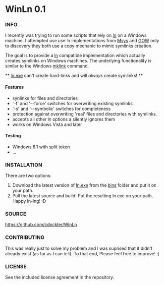 WinLn 0.1
========================================

### INFO
I recently was trying to run some scripts that rely on [ln](http://ss64.com/bash/ln.html) on a Windows machine.  I attempted use use ln implementations from [Msys](http://www.mingw.org/wiki/msys) and [GOW](https://github.com/bmatzelle/gow) only to discovery they both use a copy mechanic to mimic symlinks creation.

The goal is to provide a [ln](http://ss64.com/bash/ln.html) compatible implementation which actually creates symlinks on Windows machines.  The underlying functionality is similar to the Windows [mklink](http://ss64.com/nt/mklink.html) command.

** [ln.exe](https://github.com/cdockter/WinLn/raw/master/bins/ln.exe) can't create hard-links and will _always_ create symlinks! **

#### Features
* synlinks for files and directories
* '-f' and '--force' switches for overwriting existing symlinks
* '-s' and '--symbolic' switches for completeness
* protection against overwriting 'real' files and directories with symlinks.
* accepts all other ln options a silently ignores them
* works on Windows Vista and later

#### Testing
* Windows 8.1 with split token
* ...

### INSTALLATION
There are two options:
1. Download the latest version of [ln.exe](https://github.com/cdockter/WinLn/raw/master/bins/ln.exe) from the [bins](https://github.com/cdockter/WinLn/tree/master/bins) folder and put it on your path.
2. Pull the latest source and build.  Put the resulting ln.exe on your path.
Happy ln-ing! :D


### SOURCE
https://github.com/cdockter/WinLn

### CONTRIBUTING
This was really just to solve my problem and I was suprised that it didn't already exist (as far as I can tell).  To that end, Please feel free to improve! :)

### LICENSE
See the included license agreement in the repository. 
